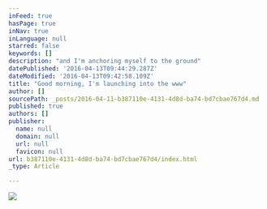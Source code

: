 ```yaml
---
inFeed: true
hasPage: true
inNav: true
inLanguage: null
starred: false
keywords: []
description: "and I'm anchoring myself to the ground"
datePublished: '2016-04-13T09:44:29.287Z'
dateModified: '2016-04-13T09:42:58.109Z'
title: "Good morning, I'm launching into the www"
author: []
sourcePath: _posts/2016-04-11-b387110e-4131-4d8d-ba74-bd7cbae767d4.md
published: true
authors: []
publisher:
  name: null
  domain: null
  url: null
  favicon: null
url: b387110e-4131-4d8d-ba74-bd7cbae767d4/index.html
_type: Article

---
```

![](https://the-grid-user-content.s3-us-west-2.amazonaws.com/e0a9253e-d671-4873-9003-0ffc570490aa.jpg)